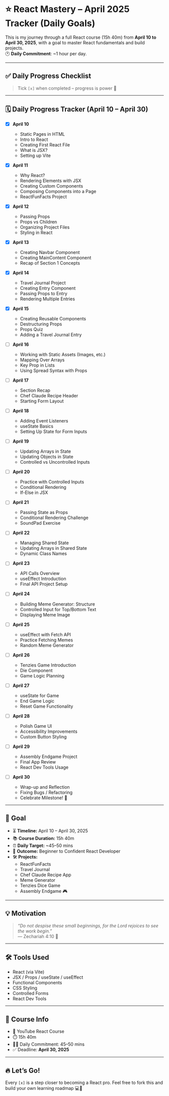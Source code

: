 # ⭐ React Mastery – April 2025 Tracker (Daily Goals)

This is my journey through a full React course (15h 40m) from **April 10 to April 30, 2025**, with a goal to master React fundamentals and build projects.  
🕐 **Daily Commitment**: ~1 hour per day.

---

## ✅ Daily Progress Checklist

> Tick `[x]` when completed – progress is power 💪

---

## 🗓️ Daily Progress Tracker (April 10 – April 30)

- [x] **April 10**
  - Static Pages in HTML
  - Intro to React
  - Creating First React File
  - What is JSX?
  - Setting up Vite
  
- [x] **April 11**
  - Why React?
  - Rendering Elements with JSX
  - Creating Custom Components
  - Composing Components into a Page
  - ReactFunFacts Project
  
- [x] **April 12**
  - Passing Props
  - Props vs Children
  - Organizing Project Files
  - Styling in React
  
- [x] **April 13**
  - Creating Navbar Component
  - Creating MainContent Component
  - Recap of Section 1 Concepts
  
- [x] **April 14**
  - Travel Journal Project
  - Creating Entry Component
  - Passing Props to Entry
  - Rendering Multiple Entries
  
- [x] **April 15**
  - Creating Reusable Components
  - Destructuring Props
  - Props Quiz
  - Adding a Travel Journal Entry
  
- [ ] **April 16**
  - Working with Static Assets (Images, etc.)
  - Mapping Over Arrays
  - Key Prop in Lists
  - Using Spread Syntax with Props
  
- [ ] **April 17**
  - Section Recap
  - Chef Claude Recipe Header
  - Starting Form Layout
  
- [ ] **April 18**
  - Adding Event Listeners
  - useState Basics
  - Setting Up State for Form Inputs
  
- [ ] **April 19**
  - Updating Arrays in State
  - Updating Objects in State
  - Controlled vs Uncontrolled Inputs
  
- [ ] **April 20**
  - Practice with Controlled Inputs
  - Conditional Rendering
  - If-Else in JSX
  
- [ ] **April 21**
  - Passing State as Props
  - Conditional Rendering Challenge
  - SoundPad Exercise
  
- [ ] **April 22**
  - Managing Shared State
  - Updating Arrays in Shared State
  - Dynamic Class Names
  
- [ ] **April 23**
  - API Calls Overview
  - useEffect Introduction
  - Final API Project Setup
  
- [ ] **April 24**
  - Building Meme Generator: Structure
  - Controlled Input for Top/Bottom Text
  - Displaying Meme Image
  
- [ ] **April 25**
  - useEffect with Fetch API
  - Practice Fetching Memes
  - Random Meme Generator
  
- [ ] **April 26**
  - Tenzies Game Introduction
  - Die Component
  - Game Logic Planning
  
- [ ] **April 27**
  - useState for Game
  - End Game Logic
  - Reset Game Functionality
  
- [ ] **April 28**
  - Polish Game UI
  - Accessibility Improvements
  - Custom Button Styling
  
- [ ] **April 29**
  - Assembly Endgame Project
  - Final App Review
  - React Dev Tools Usage
  
- [ ] **April 30**
  - Wrap-up and Reflection
  - Fixing Bugs / Refactoring
  - Celebrate Milestone! 🎉

---

## 🎯 Goal

- ⏳ **Timeline:** April 10 – April 30, 2025  
- 📚 **Course Duration:** 15h 40m  
- ⏰ **Daily Target:** ~45–50 mins  
- 🧠 **Outcome:** Beginner to Confident React Developer  
- 🛠️ **Projects:**  
  - ReactFunFacts  
  - Travel Journal  
  - Chef Claude Recipe App  
  - Meme Generator  
  - Tenzies Dice Game  
  - Assembly Endgame 🎮  

---

## 💡 Motivation

> _“Do not despise these small beginnings, for the Lord rejoices to see the work begin.”_  
> — Zechariah 4:10 🙌

---

## 🛠️ Tools Used

- React (via Vite)
- JSX / Props / useState / useEffect
- Functional Components
- CSS Styling
- Controlled Forms
- React Dev Tools

---

## 🔗 Course Info

- 🎥 YouTube React Course  
- ⏱️ 15h 40m  
- 👨‍💻 Daily Commitment: 45–50 mins  
- ✅ Deadline: **April 30, 2025**

---

## 🔥 Let’s Go!

Every `[x]` is a step closer to becoming a React pro. Feel free to fork this and build your own learning roadmap 💻🚀
